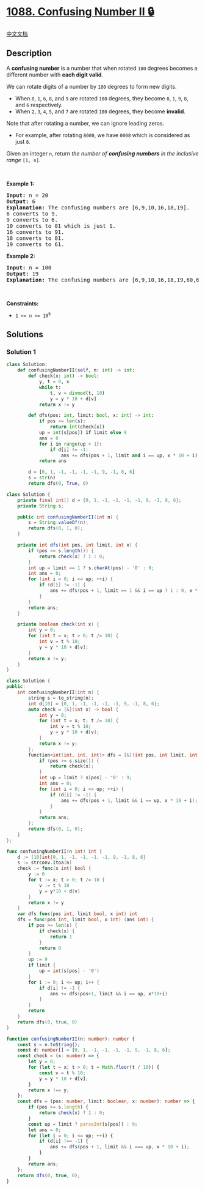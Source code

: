 # [1088. Confusing Number II 🔒](https://leetcode.com/problems/confusing-number-ii)

[中文文档](/solution/1000-1099/1088.Confusing%20Number%20II/README.md)

<!-- tags:Math,Backtracking -->

<!-- difficulty:Hard -->

## Description

<p>A <strong>confusing number</strong> is a number that when rotated <code>180</code> degrees becomes a different number with <strong>each digit valid</strong>.</p>

<p>We can rotate digits of a number by <code>180</code> degrees to form new digits.</p>

<ul>
	<li>When <code>0</code>, <code>1</code>, <code>6</code>, <code>8</code>, and <code>9</code> are rotated <code>180</code> degrees, they become <code>0</code>, <code>1</code>, <code>9</code>, <code>8</code>, and <code>6</code> respectively.</li>
	<li>When <code>2</code>, <code>3</code>, <code>4</code>, <code>5</code>, and <code>7</code> are rotated <code>180</code> degrees, they become <strong>invalid</strong>.</li>
</ul>

<p>Note that after rotating a number, we can ignore leading zeros.</p>

<ul>
	<li>For example, after rotating <code>8000</code>, we have <code>0008</code> which is considered as just <code>8</code>.</li>
</ul>

<p>Given an integer <code>n</code>, return <em>the number of <strong>confusing numbers</strong> in the inclusive range </em><code>[1, n]</code>.</p>

<p>&nbsp;</p>
<p><strong class="example">Example 1:</strong></p>

<pre>
<strong>Input:</strong> n = 20
<strong>Output:</strong> 6
<strong>Explanation:</strong> The confusing numbers are [6,9,10,16,18,19].
6 converts to 9.
9 converts to 6.
10 converts to 01 which is just 1.
16 converts to 91.
18 converts to 81.
19 converts to 61.
</pre>

<p><strong class="example">Example 2:</strong></p>

<pre>
<strong>Input:</strong> n = 100
<strong>Output:</strong> 19
<strong>Explanation:</strong> The confusing numbers are [6,9,10,16,18,19,60,61,66,68,80,81,86,89,90,91,98,99,100].
</pre>

<p>&nbsp;</p>
<p><strong>Constraints:</strong></p>

<ul>
	<li><code>1 &lt;= n &lt;= 10<sup>9</sup></code></li>
</ul>

## Solutions

### Solution 1

<!-- tabs:start -->

```python
class Solution:
    def confusingNumberII(self, n: int) -> int:
        def check(x: int) -> bool:
            y, t = 0, x
            while t:
                t, v = divmod(t, 10)
                y = y * 10 + d[v]
            return x != y

        def dfs(pos: int, limit: bool, x: int) -> int:
            if pos >= len(s):
                return int(check(x))
            up = int(s[pos]) if limit else 9
            ans = 0
            for i in range(up + 1):
                if d[i] != -1:
                    ans += dfs(pos + 1, limit and i == up, x * 10 + i)
            return ans

        d = [0, 1, -1, -1, -1, -1, 9, -1, 8, 6]
        s = str(n)
        return dfs(0, True, 0)
```

```java
class Solution {
    private final int[] d = {0, 1, -1, -1, -1, -1, 9, -1, 8, 6};
    private String s;

    public int confusingNumberII(int n) {
        s = String.valueOf(n);
        return dfs(0, 1, 0);
    }

    private int dfs(int pos, int limit, int x) {
        if (pos >= s.length()) {
            return check(x) ? 1 : 0;
        }
        int up = limit == 1 ? s.charAt(pos) - '0' : 9;
        int ans = 0;
        for (int i = 0; i <= up; ++i) {
            if (d[i] != -1) {
                ans += dfs(pos + 1, limit == 1 && i == up ? 1 : 0, x * 10 + i);
            }
        }
        return ans;
    }

    private boolean check(int x) {
        int y = 0;
        for (int t = x; t > 0; t /= 10) {
            int v = t % 10;
            y = y * 10 + d[v];
        }
        return x != y;
    }
}
```

```cpp
class Solution {
public:
    int confusingNumberII(int n) {
        string s = to_string(n);
        int d[10] = {0, 1, -1, -1, -1, -1, 9, -1, 8, 6};
        auto check = [&](int x) -> bool {
            int y = 0;
            for (int t = x; t; t /= 10) {
                int v = t % 10;
                y = y * 10 + d[v];
            }
            return x != y;
        };
        function<int(int, int, int)> dfs = [&](int pos, int limit, int x) -> int {
            if (pos >= s.size()) {
                return check(x);
            }
            int up = limit ? s[pos] - '0' : 9;
            int ans = 0;
            for (int i = 0; i <= up; ++i) {
                if (d[i] != -1) {
                    ans += dfs(pos + 1, limit && i == up, x * 10 + i);
                }
            }
            return ans;
        };
        return dfs(0, 1, 0);
    }
};
```

```go
func confusingNumberII(n int) int {
	d := [10]int{0, 1, -1, -1, -1, -1, 9, -1, 8, 6}
	s := strconv.Itoa(n)
	check := func(x int) bool {
		y := 0
		for t := x; t > 0; t /= 10 {
			v := t % 10
			y = y*10 + d[v]
		}
		return x != y
	}
	var dfs func(pos int, limit bool, x int) int
	dfs = func(pos int, limit bool, x int) (ans int) {
		if pos >= len(s) {
			if check(x) {
				return 1
			}
			return 0
		}
		up := 9
		if limit {
			up = int(s[pos] - '0')
		}
		for i := 0; i <= up; i++ {
			if d[i] != -1 {
				ans += dfs(pos+1, limit && i == up, x*10+i)
			}
		}
		return
	}
	return dfs(0, true, 0)
}
```

```ts
function confusingNumberII(n: number): number {
    const s = n.toString();
    const d: number[] = [0, 1, -1, -1, -1, -1, 9, -1, 8, 6];
    const check = (x: number) => {
        let y = 0;
        for (let t = x; t > 0; t = Math.floor(t / 10)) {
            const v = t % 10;
            y = y * 10 + d[v];
        }
        return x !== y;
    };
    const dfs = (pos: number, limit: boolean, x: number): number => {
        if (pos >= s.length) {
            return check(x) ? 1 : 0;
        }
        const up = limit ? parseInt(s[pos]) : 9;
        let ans = 0;
        for (let i = 0; i <= up; ++i) {
            if (d[i] !== -1) {
                ans += dfs(pos + 1, limit && i === up, x * 10 + i);
            }
        }
        return ans;
    };
    return dfs(0, true, 0);
}
```

<!-- tabs:end -->

<!-- end -->
